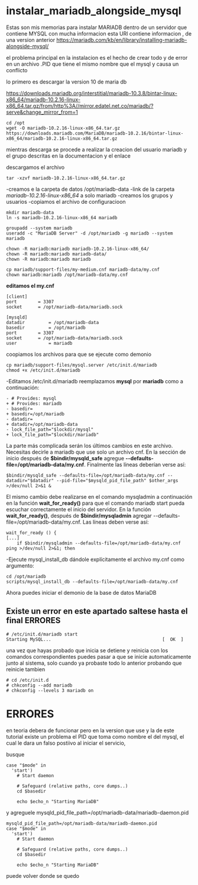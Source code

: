 # instalar_mariadb_alongside_mysql
Estas son mis memorias para instalar MARIADB dentro de un servidor que contiene MYSQL con mucha informacion
esta URl contiene informacion , de una version anterior
https://mariadb.com/kb/en/library/installing-mariadb-alongside-mysql/

el problema principal en la instalacion es el hecho de crear todo y de error en un archivo .PID que tiene el mismo nombre que el mysql y causa un conflicto 

lo primero es descargar  la version 10 de maria db

https://downloads.mariadb.org/interstitial/mariadb-10.3.8/bintar-linux-x86_64/mariadb-10.2.16-linux-x86_64.tar.gz/from/http%3A//mirror.edatel.net.co/mariadb/?serve&change_mirror_from=1
```
cd /opt
wget -O mariadb-10.2.16-linux-x86_64.tar.gz https://downloads.mariadb.com/MariaDB/mariadb-10.2.16/bintar-linux-x86_64/mariadb-10.2.16-linux-x86_64.tar.gz
```
mientras descarga se procede a realizar la creacion del usuario mariadb y el grupo descritas en la documentacion y el enlace

descargamos el archivo

```
tar -xzvf mariadb-10.2.16-linux-x86_64.tar.gz
```

-creamos e la carpeta de datos /opt/mariadb-data 
-link de la carpeta *mariadb-10.2.16-linux-x86_64* a solo mariadb
-creamos los grupos y usuarios
-copiamos el archivo de configuracioon

```
mkdir mariadb-data
ln -s mariadb-10.2.16-linux-x86_64 mariadb

groupadd --system mariadb
useradd -c "MariaDB Server" -d /opt/mariadb -g mariadb --system mariadb

chown -R mariadb:mariadb mariadb-10.2.16-linux-x86_64/
chown -R mariadb:mariadb mariadb-data/
chown -R mariadb:mariadb mariadb

cp mariadb/support-files/my-medium.cnf mariadb-data/my.cnf
chown mariadb:mariadb /opt/mariadb-data/my.cnf
```
**editamos el my.cnf**
```
[client]
port		= 3307
socket		= /opt/mariadb-data/mariadb.sock

[mysqld]
datadir         = /opt/mariadb-data
basedir         = /opt/mariadb
port		= 3307
socket		= /opt/mariadb-data/mariadb.sock
user            = mariadb
```
coopiamos los archivos  para que se ejecute como demonio
```
cp mariadb/support-files/mysql.server /etc/init.d/mariadb
chmod +x /etc/init.d/mariadb
```
-Editamos /etc/init.d/mariadb reemplazamos **mysql** por **mariadb** como a continuación:
```
- # Provides: mysql
+ # Provides: mariadb
- basedir=
+ basedir=/opt/mariadb
- datadir=
+ datadir=/opt/mariadb-data
- lock_file_path="$lockdir/mysql"
+ lock_file_path="$lockdir/mariadb"
```

La parte más complicada serán los últimos cambios en este archivo. Necesitas decirle a mariadb que use solo un archivo cnf. En la sección de inicio después de  **$bindir/mysqld_safe** agregue **--defaults-file=/opt/mariadb-data/my.cnf**. Finalmente las líneas deberían verse así:

```
$bindir/mysqld_safe --defaults-file=/opt/mariadb-data/my.cnf --datadir="$datadir" --pid-file="$mysqld_pid_file_path" $other_args >/dev/null 2>&1 &
```
El mismo cambio debe realizarse en el comando mysqladmin a continuación en la función **wait_for_ready()** para que el comando mariadb start pueda escuchar correctamente el inicio del servidor. En la función **wait_for_ready()**, después de **$bindir/mysqladmin** agregar --defaults-file=/opt/mariadb-data/my.cnf. Las líneas deben verse así:
```
wait_for_ready () {
[...]
    if $bindir/mysqladmin --defaults-file=/opt/mariadb-data/my.cnf ping >/dev/null 2>&1; then
```

-Ejecute mysql_install_db dándole explícitamente el archivo my.cnf como argumento:
```
cd /opt/mariadb
scripts/mysql_install_db --defaults-file=/opt/mariadb-data/my.cnf
```

Ahora puedes iniciar el demonio de la base de datos MariaDB
## Existe un error en este apartado saltese hasta el final ERRORES 
```
# /etc/init.d/mariadb start
Starting MySQL...                                          [  OK  ]
```
una vez que hayas probado que inicia se detiene y reinicia con los comandos correspondientes puedes pasar a que se inicie automaticamente junto al sistema, solo cuando ya probaste todo lo anterior probando que reinicie tambien
```
# cd /etc/init.d
# chkconfig --add mariadb 
# chkconfig --levels 3 mariadb on
```
# ERRORES
en teoria debera de funcionar pero en la version que use y la de este tutorial existe un problema el PID que toma como nombre el del mysql, el cual le dara un falso postiivo al iniciar el servicio, 

busque
```
case "$mode" in
  'start')
    # Start daemon

    # Safeguard (relative paths, core dumps..)
    cd $basedir

    echo $echo_n "Starting MariaDB"
```
y agreguele
mysqld_pid_file_path=/opt/mariadb-data/mariadb-daemon.pid
```
mysqld_pid_file_path=/opt/mariadb-data/mariadb-daemon.pid
case "$mode" in
  'start')
    # Start daemon

    # Safeguard (relative paths, core dumps..)
    cd $basedir

    echo $echo_n "Starting MariaDB"
```
puede volver donde se quedo
